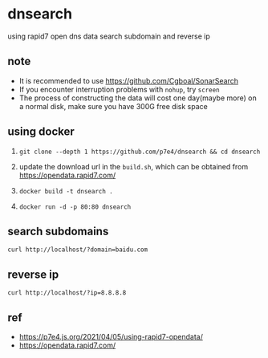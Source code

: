 # dnsearch

using rapid7 open dns data search subdomain and reverse ip

## note

- It is recommended to use https://github.com/Cgboal/SonarSearch
- If you encounter interruption problems with `nohup`, try `screen`
- The process of constructing the data will cost one day(maybe more) on a normal disk, make sure you have 300G free disk space

## using docker

1. `git clone --depth 1 https://github.com/p7e4/dnsearch && cd dnsearch`

2. update the download url in the `build.sh`, which can be obtained from https://opendata.rapid7.com/

3. `docker build -t dnsearch .`

4. `docker run -d -p 80:80 dnsearch`

## search subdomains

`curl http://localhost/?domain=baidu.com`

## reverse ip

`curl http://localhost/?ip=8.8.8.8`

## ref

- https://p7e4.js.org/2021/04/05/using-rapid7-opendata/
- https://opendata.rapid7.com/


